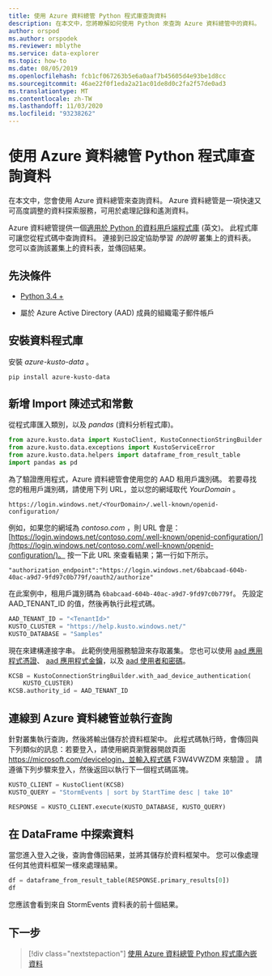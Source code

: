 ```yaml
---
title: 使用 Azure 資料總管 Python 程式庫查詢資料
description: 在本文中，您將瞭解如何使用 Python 來查詢 Azure 資料總管中的資料。
author: orspod
ms.author: orspodek
ms.reviewer: mblythe
ms.service: data-explorer
ms.topic: how-to
ms.date: 08/05/2019
ms.openlocfilehash: fcb1cf067263b5e6a0aaf7b45605d4e93be1d8cc
ms.sourcegitcommit: 46ae22f0f1eda2a21ac01de8d0c2fa2f57de0ad3
ms.translationtype: MT
ms.contentlocale: zh-TW
ms.lasthandoff: 11/03/2020
ms.locfileid: "93238262"
---
```

# <a name="query-data-using-the-azure-data-explorer-python-library"></a>使用 Azure 資料總管 Python 程式庫查詢資料

在本文中，您會使用 Azure 資料總管來查詢資料。 Azure 資料總管是一項快速又可高度調整的資料探索服務，可用於處理記錄和遙測資料。

Azure 資料總管提供一個[適用於 Python 的資料用戶端程式庫](https://github.com/Azure/azure-kusto-python/tree/master/azure-kusto-data) \(英文\)。 此程式庫可讓您從程式碼中查詢資料。 連接到已設定協助學習 *的說明* 叢集上的資料表。 您可以查詢該叢集上的資料表，並傳回結果。

## <a name="prerequisites"></a>先決條件

* [Python 3.4 +](https://www.python.org/downloads/)

* 屬於 Azure Active Directory (AAD) 成員的組織電子郵件帳戶

## <a name="install-the-data-library"></a>安裝資料程式庫

安裝 *azure-kusto-data* 。

```
pip install azure-kusto-data
```

## <a name="add-import-statements-and-constants"></a>新增 Import 陳述式和常數

從程式庫匯入類別，以及 *pandas* (資料分析程式庫)。

```python
from azure.kusto.data import KustoClient, KustoConnectionStringBuilder
from azure.kusto.data.exceptions import KustoServiceError
from azure.kusto.data.helpers import dataframe_from_result_table
import pandas as pd
```

為了驗證應用程式，Azure 資料總管會使用您的 AAD 租用戶識別碼。 若要尋找您的租用戶識別碼，請使用下列 URL，並以您的網域取代 *YourDomain* 。

```
https://login.windows.net/<YourDomain>/.well-known/openid-configuration/
```

例如，如果您的網域為 *contoso.com* ，則 URL 會是： [https://login.windows.net/contoso.com/.well-known/openid-configuration/](https://login.windows.net/contoso.com/.well-known/openid-configuration/)。 按一下此 URL 來查看結果；第一行如下所示。

```
"authorization_endpoint":"https://login.windows.net/6babcaad-604b-40ac-a9d7-9fd97c0b779f/oauth2/authorize"
```

在此案例中，租用戶識別碼為 `6babcaad-604b-40ac-a9d7-9fd97c0b779f`。 先設定 AAD_TENANT_ID 的值，然後再執行此程式碼。

```python
AAD_TENANT_ID = "<TenantId>"
KUSTO_CLUSTER = "https://help.kusto.windows.net/"
KUSTO_DATABASE = "Samples"
```

現在來建構連接字串。 此範例使用服務驗證來存取叢集。 您也可以使用 [aad 應用程式憑證](https://github.com/Azure/azure-kusto-python/blob/master/azure-kusto-data/tests/sample.py#L24)、 [aad 應用程式金鑰](https://github.com/Azure/azure-kusto-python/blob/master/azure-kusto-data/tests/sample.py#L20)，以及 [aad 使用者和密碼](https://github.com/Azure/azure-kusto-python/blob/master/azure-kusto-data/tests/sample.py#L34)。

```python
KCSB = KustoConnectionStringBuilder.with_aad_device_authentication(
    KUSTO_CLUSTER)
KCSB.authority_id = AAD_TENANT_ID
```

## <a name="connect-to-azure-data-explorer-and-execute-a-query"></a>連線到 Azure 資料總管並執行查詢

針對叢集執行查詢，然後將輸出儲存於資料框架中。 此程式碼執行時，會傳回與下列類似的訊息：若要登入，請使用網頁瀏覽器開啟頁面 https://microsoft.com/devicelogin，並輸入程式碼 F3W4VWZDM 來驗證  。 請遵循下列步驟來登入，然後返回以執行下一個程式碼區塊。

```python
KUSTO_CLIENT = KustoClient(KCSB)
KUSTO_QUERY = "StormEvents | sort by StartTime desc | take 10"

RESPONSE = KUSTO_CLIENT.execute(KUSTO_DATABASE, KUSTO_QUERY)
```

## <a name="explore-data-in-dataframe"></a>在 DataFrame 中探索資料

當您進入登入之後，查詢會傳回結果，並將其儲存於資料框架中。 您可以像處理任何其他資料框架一樣來處理結果。

```python
df = dataframe_from_result_table(RESPONSE.primary_results[0])
df
```

您應該會看到來自 StormEvents 資料表的前十個結果。

## <a name="next-steps"></a>下一步

> [!div class="nextstepaction"]
> [使用 Azure 資料總管 Python 程式庫內嵌資料](python-ingest-data.md)
